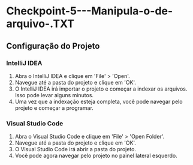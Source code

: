 # Checkpoint-5---Manipula-o-de-arquivo-.TXT

## Configuração do Projeto

### IntelliJ IDEA

1. Abra o IntelliJ IDEA e clique em 'File' > 'Open'.
2. Navegue até a pasta do projeto e clique em 'OK'.
3. O IntelliJ IDEA irá importar o projeto e começar a indexar os arquivos. Isso pode levar alguns minutos.
4. Uma vez que a indexação esteja completa, você pode navegar pelo projeto e começar a programar.

### Visual Studio Code

1. Abra o Visual Studio Code e clique em 'File' > 'Open Folder'.
2. Navegue até a pasta do projeto e clique em 'OK'.
3. O Visual Studio Code irá abrir a pasta do projeto.
4. Você pode agora navegar pelo projeto no painel lateral esquerdo.

